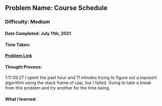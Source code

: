 ## Problem Name: Course Schedule
### Difficulty: Medium
#### Date Completed: July 11th, 2021
#### Time Taken: 
#### [Problem Link](https://leetcode.com/problems/course-schedule/)

#### Thought Process:
1:11:59.27
I spent the past hour and 11 minutes trying to figure out a toposort algorithm using the stack frame of cpp, but I failed. Going to take a break from this problem and try another
for the time being.

#### What I learned: 
